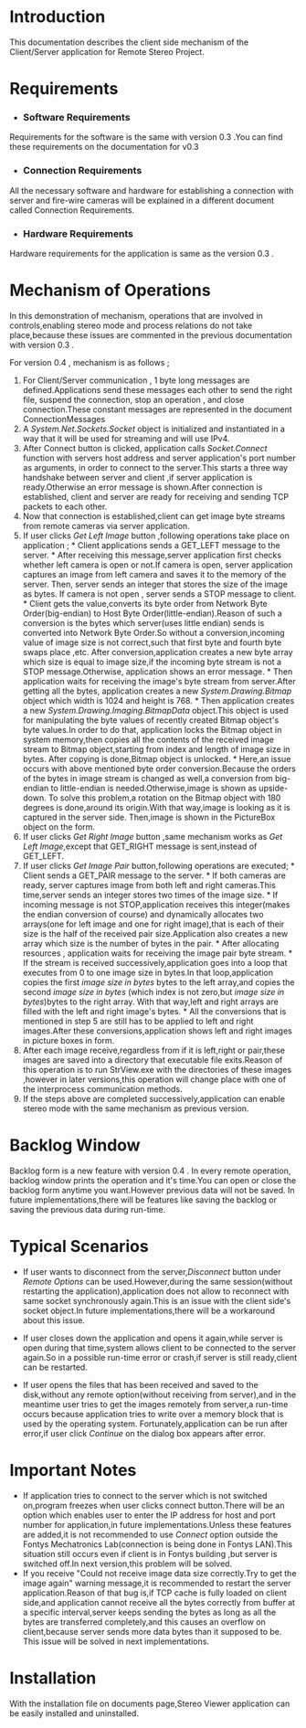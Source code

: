 # Introduction #
This documentation describes the client side mechanism of the Client/Server application for Remote Stereo Project.

# Requirements #

  * ### Software Requirements ###
Requirements for the software is the same with version 0.3 .You can find these requirements on the documentation for v0.3

  * ### Connection Requirements ###
All the necessary software and hardware for establishing a connection with server and fire-wire cameras will be explained in a different document called Connection Requirements.

  * ### Hardware Requirements ###
Hardware requirements for the application is same as the version 0.3 .

# Mechanism of Operations #

In this demonstration of mechanism, operations that are involved in controls,enabling stereo mode and process relations do not take place,because these issues are commented in the previous documentation with version 0.3 .

For version 0.4 , mechanism is as follows ;


  1. For Client/Server communication , 1 byte long messages are defined.Applications send these messages each other to send the right file, suspend the connection, stop an operation , and close connection.These constant messages are represented in the document ConnectionMessages
  1. A _System.Net.Sockets.Socket_ object is initialized and instantiated in a way that it will be used for streaming and will use IPv4.
  1. After Connect button is clicked, application calls _Socket.Connect_ function with servers host address and server application's port number as arguments, in order to connect to the server.This starts a three way handshake between server and client ,if server application is ready.Otherwise an error message is shown.After connection is established, client and server are ready for receiving and sending TCP packets to each other.
  1. Now that connection is established,client can get image byte streams from remote cameras via server application.
  1. If user clicks _Get Left Image_ button ,following operations take place on application ;
    * Client applications sends a GET\_LEFT message to the server.
    * After receiving this message,server application first checks whether left camera is open or not.If camera is open, server application captures an image from left camera and saves it to the memory of the server. Then, server sends an integer that stores the size of the image as bytes. If camera is not open , server sends a STOP message to client.
    * Client gets the value,converts its byte order from Network Byte Order(big-endian) to Host Byte Order(little-endian).Reason of such a conversion is the bytes which server(uses little endian) sends is converted into Network Byte Order.So without a conversion,incoming value of image size is not correct,such that first byte and fourth byte swaps place ,etc. After conversion,application creates a new byte array which size is equal to image size,if the incoming byte stream is not a STOP message.Otherwise, application shows an error message.
    * Then application waits for receiving the image's byte stream from server.After getting all the bytes, application creates a new _System.Drawing.Bitmap_ object which width is 1024 and height is 768.
    * Then application creates a new _System.Drawing.Imaging.BitmapData_ object.This object is used for manipulating the byte values of recently created Bitmap object's byte values.In order to do that, application locks the Bitmap object in system memory,then copies all the contents of the received image stream to Bitmap object,starting from index and length of image size in bytes. After copying is done,Bitmap object is unlocked.
    * Here,an issue occurs with above mentioned byte order conversion.Because the orders of the bytes in image stream is changed as well,a conversion from big-endian to little-endian is needed.Otherwise,image is shown as upside-down. To solve this problem,a rotation on the Bitmap object with 180 degrees is done,around its origin.With that way,image is looking as it is captured in the server side. Then,image is shown in the PictureBox object on the form.
  1. If user clicks  _Get Right Image_ button ,same mechanism works as _Get Left Image_,except that GET\_RIGHT message is sent,instead of GET\_LEFT.
  1. If user clicks _Get Image Pair_ button,following operations are executed;
    * Client sends a GET\_PAIR message to the server.
    * If both cameras are ready, server captures image from both left and right cameras.This time,server sends an integer stores two times of the image size.
    * If incoming message is not STOP,application receives this integer(makes the endian conversion of course) and dynamically allocates two arrays(one for left image and one for right image),that is each of their size is the half of the received pair size.Application also creates a new array which size is the number of bytes in the pair.
    * After allocating resources , application waits for receiving the image pair byte stream.
    * If the stream is received successively,application goes into a loop that executes from 0 to one image size in bytes.In that loop,application copies the first _image size in bytes_ bytes to the left array,and copies the second _image size in bytes_ (which index is not zero,but _image size in bytes_)bytes to the right array. With that way,left and right arrays are filled with the left and right image's bytes.
    * All the conversions that is mentioned in step 5 are still has to be applied to left and right images.After these conversions,application shows left and right images in picture boxes in form.
  1. After each image receive,regardless from if it is left,right or pair,these images are saved into a directory that executable file exits.Reason of this operation is to run StrView.exe with the directories of these images ,however in later versions,this operation will change place with one of the interprocess communication methods.
  1. If the steps above are completed successively,application can enable stereo mode with the same mechanism as previous version.

# Backlog Window #

Backlog form is a new feature with version 0.4 . In every remote operation, backlog window prints the operation and it's time.You can open or close the backlog form anytime you want.However previous data will not be saved.
In future implementations,there will be features like saving the backlog or saving the previous data during run-time.

# Typical Scenarios #

  * If user wants to disconnect from the server,_Disconnect_ button under _Remote Options_ can be used.However,during the same session(without restarting the application),application does not allow to reconnect with same socket synchronously  again.This is an issue with the client side's socket object.In future implementations,there will be a workaround about this issue.
  * If user closes down the application and opens it again,while server is open during that time,system allows client to be connected to the server again.So in a possible run-time error or crash,if server is still ready,client can be restarted.

  * If user opens the files that has been received and saved to the disk,without any remote option(without receiving from server),and in the meantime user tries to get the images remotely from server,a run-time occurs because application tries to write over a memory block that is used by the operating system. Fortunately,application can be run after error,if user click _Continue_ on the dialog box appears after error.

# Important Notes #
  * If application tries to connect to the server which is not switched on,program freezes when user clicks connect button.There will be an option which enables user to enter the IP address for host and port number for application,in future implementations.Unless these features are added,it is not recommended to use _Connect_ option outside the Fontys Mechatronics Lab(connection is being done in Fontys LAN).This situation still occurs even if client is in Fontys building ,but server is switched off.In next version,this problem will be solved.
  * If you receive "Could not receive image data size correctly.Try to get the image again" warning message,it is recommended to restart the server application.Reason of that bug is,if TCP cache is fully loaded on client side,and application cannot receive all the bytes correctly from buffer at a specific interval,server keeps sending the bytes as long as all the bytes are transferred completely,and this causes an overflow on client,because server sends more data bytes than it supposed to be. This issue will be solved in next implementations.
# Installation #

With the installation file on documents page,Stereo Viewer application can be easily installed and uninstalled.






